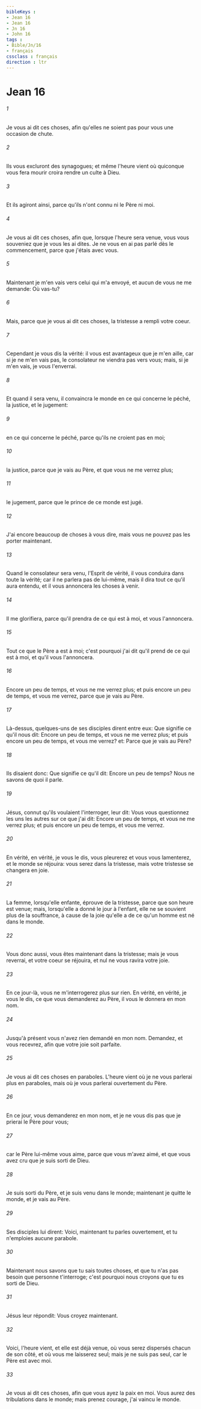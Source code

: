 ```yaml
---
bibleKeys : 
- Jean 16
- Jean 16
- Jn 16
- John 16
tags : 
- Bible/Jn/16
- français
cssclass : français
direction : ltr
---
```


# Jean 16

###### 1
Je vous ai dit ces choses, afin qu'elles ne soient pas pour vous une occasion de chute.
###### 2
Ils vous excluront des synagogues; et même l'heure vient où quiconque vous fera mourir croira rendre un culte à Dieu.
###### 3
Et ils agiront ainsi, parce qu'ils n'ont connu ni le Père ni moi.
###### 4
Je vous ai dit ces choses, afin que, lorsque l'heure sera venue, vous vous souveniez que je vous les ai dites. Je ne vous en ai pas parlé dès le commencement, parce que j'étais avec vous.
###### 5
Maintenant je m'en vais vers celui qui m'a envoyé, et aucun de vous ne me demande: Où vas-tu?
###### 6
Mais, parce que je vous ai dit ces choses, la tristesse a rempli votre coeur.
###### 7
Cependant je vous dis la vérité: il vous est avantageux que je m'en aille, car si je ne m'en vais pas, le consolateur ne viendra pas vers vous; mais, si je m'en vais, je vous l'enverrai.
###### 8
Et quand il sera venu, il convaincra le monde en ce qui concerne le péché, la justice, et le jugement:
###### 9
en ce qui concerne le péché, parce qu'ils ne croient pas en moi;
###### 10
la justice, parce que je vais au Père, et que vous ne me verrez plus;
###### 11
le jugement, parce que le prince de ce monde est jugé.
###### 12
J'ai encore beaucoup de choses à vous dire, mais vous ne pouvez pas les porter maintenant.
###### 13
Quand le consolateur sera venu, l'Esprit de vérité, il vous conduira dans toute la vérité; car il ne parlera pas de lui-même, mais il dira tout ce qu'il aura entendu, et il vous annoncera les choses à venir.
###### 14
Il me glorifiera, parce qu'il prendra de ce qui est à moi, et vous l'annoncera.
###### 15
Tout ce que le Père a est à moi; c'est pourquoi j'ai dit qu'il prend de ce qui est à moi, et qu'il vous l'annoncera.
###### 16
Encore un peu de temps, et vous ne me verrez plus; et puis encore un peu de temps, et vous me verrez, parce que je vais au Père.
###### 17
Là-dessus, quelques-uns de ses disciples dirent entre eux: Que signifie ce qu'il nous dit: Encore un peu de temps, et vous ne me verrez plus; et puis encore un peu de temps, et vous me verrez? et: Parce que je vais au Père?
###### 18
Ils disaient donc: Que signifie ce qu'il dit: Encore un peu de temps? Nous ne savons de quoi il parle.
###### 19
Jésus, connut qu'ils voulaient l'interroger, leur dit: Vous vous questionnez les uns les autres sur ce que j'ai dit: Encore un peu de temps, et vous ne me verrez plus; et puis encore un peu de temps, et vous me verrez.
###### 20
En vérité, en vérité, je vous le dis, vous pleurerez et vous vous lamenterez, et le monde se réjouira: vous serez dans la tristesse, mais votre tristesse se changera en joie.
###### 21
La femme, lorsqu'elle enfante, éprouve de la tristesse, parce que son heure est venue; mais, lorsqu'elle a donné le jour à l'enfant, elle ne se souvient plus de la souffrance, à cause de la joie qu'elle a de ce qu'un homme est né dans le monde.
###### 22
Vous donc aussi, vous êtes maintenant dans la tristesse; mais je vous reverrai, et votre coeur se réjouira, et nul ne vous ravira votre joie.
###### 23
En ce jour-là, vous ne m'interrogerez plus sur rien. En vérité, en vérité, je vous le dis, ce que vous demanderez au Père, il vous le donnera en mon nom.
###### 24
Jusqu'à présent vous n'avez rien demandé en mon nom. Demandez, et vous recevrez, afin que votre joie soit parfaite.
###### 25
Je vous ai dit ces choses en paraboles. L'heure vient où je ne vous parlerai plus en paraboles, mais où je vous parlerai ouvertement du Père.
###### 26
En ce jour, vous demanderez en mon nom, et je ne vous dis pas que je prierai le Père pour vous;
###### 27
car le Père lui-même vous aime, parce que vous m'avez aimé, et que vous avez cru que je suis sorti de Dieu.
###### 28
Je suis sorti du Père, et je suis venu dans le monde; maintenant je quitte le monde, et je vais au Père.
###### 29
Ses disciples lui dirent: Voici, maintenant tu parles ouvertement, et tu n'emploies aucune parabole.
###### 30
Maintenant nous savons que tu sais toutes choses, et que tu n'as pas besoin que personne t'interroge; c'est pourquoi nous croyons que tu es sorti de Dieu.
###### 31
Jésus leur répondit: Vous croyez maintenant.
###### 32
Voici, l'heure vient, et elle est déjà venue, où vous serez dispersés chacun de son côté, et où vous me laisserez seul; mais je ne suis pas seul, car le Père est avec moi.
###### 33
Je vous ai dit ces choses, afin que vous ayez la paix en moi. Vous aurez des tribulations dans le monde; mais prenez courage, j'ai vaincu le monde.
